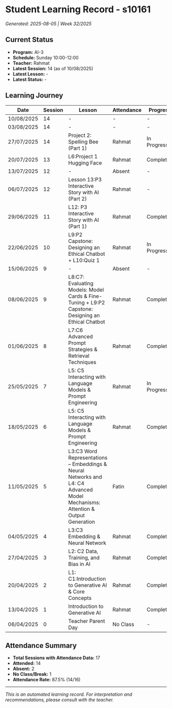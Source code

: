 # Student Learning Record - s10161
*Generated: 2025-08-05 | Week 32/2025*

## Current Status
- **Program:** AI-3
- **Schedule:** Sunday 10:00-12:00
- **Teacher:** Rahmat
- **Latest Session:** 14 (as of 10/08/2025)
- **Latest Lesson:** -
- **Latest Status:** -

## Learning Journey
| Date | Session | Lesson | Attendance | Progress |
|------|---------|--------|------------|----------|
| 10/08/2025 | 14 | - | - | - |
| 03/08/2025 | 14 | - | - | - |
| 27/07/2025 | 14 | Project 2: Spelling Bee (Part 1) | Rahmat | In Progress |
| 20/07/2025 | 13 | L6:Project 1 Hugging Face | Rahmat | Completed |
| 13/07/2025 | 12 | - | Absent | - |
| 06/07/2025 | 12 | Lesson 13:P3 Interactive Story with AI (Part 2) | Rahmat | - |
| 29/06/2025 | 11 | L12: P3  Interactive Story with AI (Part 1) | Rahmat | Completed |
| 22/06/2025 | 10 | L9:P2 Capstone: Designing an Ethical Chatbot + L10:Quiz 1 | Rahmat | In Progress |
| 15/06/2025 | 9 | - | Absent | - |
| 08/06/2025 | 9 | L8:C7: Evaluating Models: Model Cards & Fine-Tuning + L9:P2 Capstone: Designing an Ethical Chatbot | Rahmat | Completed |
| 01/06/2025 | 8 | L7:C6 Advanced Prompt Strategies & Retrieval Techniques | Rahmat | Completed |
| 25/05/2025 | 7 | L5: C5 Interacting with Language Models & Prompt Engineering | Rahmat | In Progress |
| 18/05/2025 | 6 | L5: C5 Interacting with Language Models & Prompt Engineering | Rahmat | Completed |
| 11/05/2025 | 5 | L3:C3 Word Representations – Embeddings & Neural Networks and L4: C4 Advanced Model Mechanisms: Attention & Output Generation | Fatin | Completed |
| 04/05/2025 | 4 | L3:C3 Embedding & Neural Network | Rahmat | Completed |
| 27/04/2025 | 3 | L2: C2 Data, Training, and Bias in AI | Rahmat | Completed |
| 20/04/2025 | 2 | L1:  C1:Introduction to Generative AI & Core Concepts | Rahmat | Completed |
| 13/04/2025 | 1 | Introduction to Generative AI | Rahmat | Completed |
| 06/04/2025 | 0 | Teacher Parent Day | No Class | - |

## Attendance Summary
- **Total Sessions with Attendance Data:** 17
- **Attended:** 14
- **Absent:** 2
- **No Class/Break:** 1
- **Attendance Rate:** 87.5% (14/16)

---
*This is an automated learning record. For interpretation and recommendations, please consult with the teacher.*